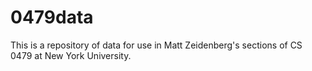 # 0479data

This is a repository of data for use in Matt Zeidenberg's sections of CS 0479 at New York University.
